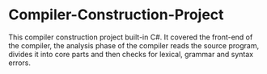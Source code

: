 # Compiler-Construction-Project
This compiler construction project built-in C#. It covered the front-end of the compiler, the analysis phase of the compiler reads the source program, divides it into core parts and then checks for lexical, grammar and syntax errors.
